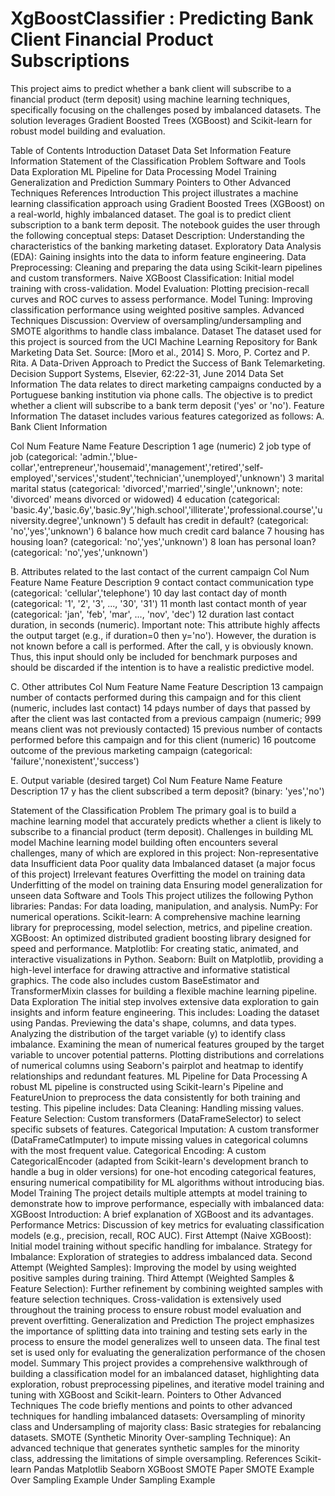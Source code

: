 # XgBoostClassifier : Predicting Bank Client Financial Product Subscriptions
This project aims to predict whether a bank client will subscribe to a financial product (term deposit) using machine learning techniques, specifically focusing on the challenges posed by imbalanced datasets. The solution leverages Gradient Boosted Trees (XGBoost) and Scikit-learn for robust model building and evaluation.

Table of Contents
Introduction
Dataset
Data Set Information
Feature Information
Statement of the Classification Problem
Software and Tools
Data Exploration
ML Pipeline for Data Processing
Model Training
Generalization and Prediction
Summary
Pointers to Other Advanced Techniques
References
Introduction
This project illustrates a machine learning classification approach using Gradient Boosted Trees (XGBoost) on a real-world, highly imbalanced dataset. The goal is to predict client subscription to a bank term deposit. The notebook guides the user through the following conceptual steps:
Dataset Description: Understanding the characteristics of the banking marketing dataset.
Exploratory Data Analysis (EDA): Gaining insights into the data to inform feature engineering.
Data Preprocessing: Cleaning and preparing the data using Scikit-learn pipelines and custom transformers.
Naive XGBoost Classification: Initial model training with cross-validation.
Model Evaluation: Plotting precision-recall curves and ROC curves to assess performance.
Model Tuning: Improving classification performance using weighted positive samples.
Advanced Techniques Discussion: Overview of oversampling/undersampling and SMOTE algorithms to handle class imbalance.
Dataset
The dataset used for this project is sourced from the UCI Machine Learning Repository for Bank Marketing Data Set.
Source:
[Moro et al., 2014] S. Moro, P. Cortez and P. Rita. A Data-Driven Approach to Predict the Success of Bank Telemarketing. Decision Support Systems, Elsevier, 62:22-31, June 2014
Data Set Information
The data relates to direct marketing campaigns conducted by a Portuguese banking institution via phone calls. The objective is to predict whether a client will subscribe to a bank term deposit ('yes' or 'no').
Feature Information
The dataset includes various features categorized as follows:
A. Bank Client Information


Col Num
Feature Name
Feature Description
1
age
(numeric)
2
job
type of job (categorical: 'admin.','blue-collar','entrepreneur','housemaid','management','retired','self-employed','services','student','technician','unemployed','unknown')
3
marital
marital status (categorical: 'divorced','married','single','unknown'; note: 'divorced' means divorced or widowed)
4
education
(categorical: 'basic.4y','basic.6y','basic.9y','high.school','illiterate','professional.course','university.degree','unknown')
5
default
has credit in default? (categorical: 'no','yes','unknown')
6
balance
how much credit card balance
7
housing
has housing loan? (categorical: 'no','yes','unknown')
8
loan
has personal loan? (categorical: 'no','yes','unknown')

B. Attributes related to the last contact of the current campaign
Col Num
Feature Name
Feature Description
9
contact
contact communication type (categorical: 'cellular','telephone')
10
day
last contact day of month (categorical: '1', '2', '3', ..., '30', '31')
11
month
last contact month of year (categorical: 'jan', 'feb', 'mar', ..., 'nov', 'dec')
12
duration
last contact duration, in seconds (numeric). Important note: This attribute highly affects the output target (e.g., if duration=0 then y='no'). However, the duration is not known before a call is performed. After the call, y is obviously known. Thus, this input should only be included for benchmark purposes and should be discarded if the intention is to have a realistic predictive model.

C. Other attributes
Col Num
Feature Name
Feature Description
13
campaign
number of contacts performed during this campaign and for this client (numeric, includes last contact)
14
pdays
number of days that passed by after the client was last contacted from a previous campaign (numeric; 999 means client was not previously contacted)
15
previous
number of contacts performed before this campaign and for this client (numeric)
16
poutcome
outcome of the previous marketing campaign (categorical: 'failure','nonexistent','success')

E. Output variable (desired target)
Col Num
Feature Name
Feature Description
17
y
has the client subscribed a term deposit? (binary: 'yes','no')

Statement of the Classification Problem
The primary goal is to build a machine learning model that accurately predicts whether a client is likely to subscribe to a financial product (term deposit).
Challenges in building ML model
Machine learning model building often encounters several challenges, many of which are explored in this project:
Non-representative data
Insufficient data
Poor quality data
Imbalanced dataset (a major focus of this project)
Irrelevant features
Overfitting the model on training data
Underfitting of the model on training data
Ensuring model generalization for unseen data
Software and Tools
This project utilizes the following Python libraries:
Pandas: For data loading, manipulation, and analysis.
NumPy: For numerical operations.
Scikit-learn: A comprehensive machine learning library for preprocessing, model selection, metrics, and pipeline creation.
XGBoost: An optimized distributed gradient boosting library designed for speed and performance.
Matplotlib: For creating static, animated, and interactive visualizations in Python.
Seaborn: Built on Matplotlib, providing a high-level interface for drawing attractive and informative statistical graphics.
The code also includes custom BaseEstimator and TransformerMixin classes for building a flexible machine learning pipeline.
Data Exploration
The initial step involves extensive data exploration to gain insights and inform feature engineering. This includes:
Loading the dataset using Pandas.
Previewing the data's shape, columns, and data types.
Analyzing the distribution of the target variable (y) to identify class imbalance.
Examining the mean of numerical features grouped by the target variable to uncover potential patterns.
Plotting distributions and correlations of numerical columns using Seaborn's pairplot and heatmap to identify relationships and redundant features.
ML Pipeline for Data Processing
A robust ML pipeline is constructed using Scikit-learn's Pipeline and FeatureUnion to preprocess the data consistently for both training and testing. This pipeline includes:
Data Cleaning: Handling missing values.
Feature Selection: Custom transformers (DataFrameSelector) to select specific subsets of features.
Categorical Imputation: A custom transformer (DataFrameCatImputer) to impute missing values in categorical columns with the most frequent value.
Categorical Encoding: A custom CategoricalEncoder (adapted from Scikit-learn's development branch to handle a bug in older versions) for one-hot encoding categorical features, ensuring numerical compatibility for ML algorithms without introducing bias.
Model Training
The project details multiple attempts at model training to demonstrate how to improve performance, especially with imbalanced data:
XGBoost Introduction: A brief explanation of XGBoost and its advantages.
Performance Metrics: Discussion of key metrics for evaluating classification models (e.g., precision, recall, ROC AUC).
First Attempt (Naive XGBoost): Initial model training without specific handling for imbalance.
Strategy for Imbalance: Exploration of strategies to address imbalanced data.
Second Attempt (Weighted Samples): Improving the model by using weighted positive samples during training.
Third Attempt (Weighted Samples & Feature Selection): Further refinement by combining weighted samples with feature selection techniques.
Cross-validation is extensively used throughout the training process to ensure robust model evaluation and prevent overfitting.
Generalization and Prediction
The project emphasizes the importance of splitting data into training and testing sets early in the process to ensure the model generalizes well to unseen data. The final test set is used only for evaluating the generalization performance of the chosen model.
Summary
This project provides a comprehensive walkthrough of building a classification model for an imbalanced dataset, highlighting data exploration, robust preprocessing pipelines, and iterative model training and tuning with XGBoost and Scikit-learn.
Pointers to Other Advanced Techniques
The code briefly mentions and points to other advanced techniques for handling imbalanced datasets:
Oversampling of minority class and Undersampling of majority class: Basic strategies for rebalancing datasets.
SMOTE (Synthetic Minority Over-sampling Technique): An advanced technique that generates synthetic samples for the minority class, addressing the limitations of simple oversampling.
References
Scikit-learn
Pandas
Matplotlib
Seaborn
XGBoost
SMOTE Paper
SMOTE Example
Over Sampling Example
Under Sampling Example
